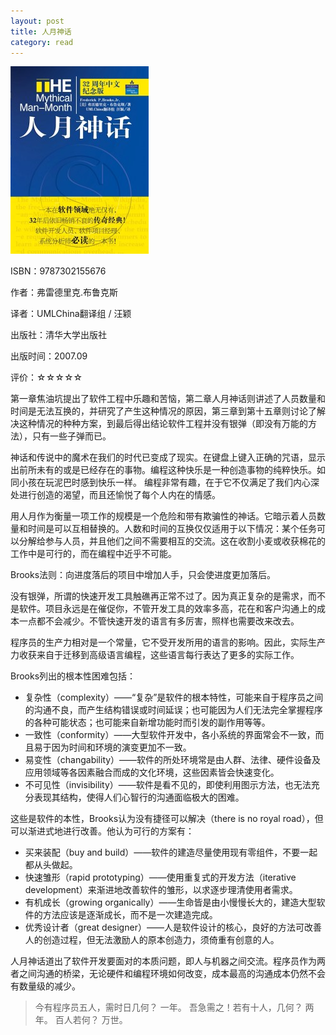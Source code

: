 ```yaml
---
layout: post
title: 人月神话
category: read
---
```

<img class="cover" src="/images/2012/01/9787302155676-221x300.jpg" width="221" height="300" />

ISBN：9787302155676

作者：弗雷德里克.布鲁克斯

译者：UMLChina翻译组 / 汪颖

出版社：清华大学出版社

出版时间：2007.09

评价：☆☆☆☆☆

第一章焦油坑提出了软件工程中乐趣和苦恼，第二章人月神话则讲述了人员数量和时间是无法互换的，并研究了产生这种情况的原因，第三章到第十五章则讨论了解决这种情况的种种方案，到最后得出结论软件工程并没有银弹（即没有万能的方法），只有一些子弹而已。

神话和传说中的魔术在我们的时代已变成了现实。在键盘上键入正确的咒语，显示出前所未有的或是已经存在的事物。编程这种快乐是一种创造事物的纯粹快乐。如同小孩在玩泥巴时感到快乐一样。 编程非常有趣，在于它不仅满足了我们内心深处进行创造的渴望，而且还愉悦了每个人内在的情感。

用人月作为衡量一项工作的规模是一个危险和带有欺骗性的神话。它暗示着人员数量和时间是可以互相替换的。人数和时间的互换仅仅适用于以下情况：某个任务可以分解给参与人员，并且他们之间不需要相互的交流。这在收割小麦或收获棉花的工作中是可行的，而在编程中近乎不可能。

Brooks法则：向进度落后的项目中增加人手，只会使进度更加落后。

没有银弹，所谓的快速开发工具触礁再正常不过了。因为真正复杂的是需求，而不是软件。项目永远是在催促你，不管开发工具的效率多高，花在和客户沟通上的成本一点都不会减少。不管快速开发的语言有多厉害，照样也需要改来改去。

程序员的生产力相对是一个常量，它不受开发所用的语言的影响。因此，实际生产力收获来自于迁移到高级语言编程，这些语言每行表达了更多的实际工作。

Brooks列出的根本性困难包括：

*  复杂性（complexity）——“复杂”是软件的根本特性，可能来自于程序员之间的沟通不良，而产生结构错误或时间延误；也可能因为人们无法完全掌握程序的各种可能状态；也可能来自新增功能时而引发的副作用等等。
*  一致性（conformity）——大型软件开发中，各小系统的界面常会不一致，而且易于因为时间和环境的演变更加不一致。
*  易变性（changability）——软件的所处环境常是由人群、法律、硬件设备及应用领域等各因素融合而成的文化环境，这些因素皆会快速变化。
*  不可见性（invisibility）——软件是看不见的，即使利用图示方法，也无法充分表现其结构，使得人们心智行的沟通面临极大的困难。

这些是软件的本性，Brooks认为没有捷径可以解决（there is no royal road），但可以渐进式地进行改善。他认为可行的方案有：

*  买来装配（buy and build）——软件的建造尽量使用现有零组件，不要一起都从头做起。
*  快速雏形（rapid prototyping）——使用重复式的开发方法（iterative development）来渐进地改善软件的雏形，以求逐步理清使用者需求。
*  有机成长（growing organically）——生命皆是由小慢慢长大的，建造大型软件的方法应该是逐渐成长，而不是一次建造完成。
*  优秀设计者（great designer）——人是软件设计的核心，良好的方法可改善人的创造过程，但无法激励人的原本创造力，须倚重有创意的人。

人月神话道出了软件开发要面对的本质问题，即人与机器之间交流。程序员作为两者之间沟通的桥梁，无论硬件和编程环境如何改变，成本最高的沟通成本仍然不会有数量级的减少。

>  今有程序员五人，需时日几何？
>  一年。
>  吾急需之！若有十人，几何？
>  两年。
>  百人若何？
>  万世。
